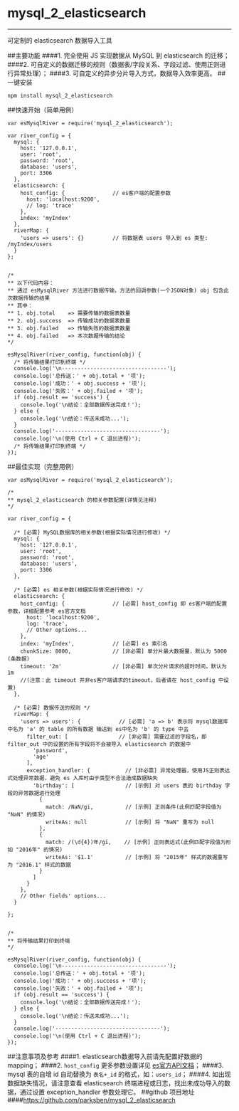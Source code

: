 # mysql_2_elasticsearch



---

可定制的 elasticsearch 数据导入工具

##主要功能
####1. 完全使用 JS 实现数据从 MySQL 到 elasticsearch 的迁移；
####2. 可自定义的数据迁移的规则（数据表/字段关系、字段过滤、使用正则进行异常处理）；
####3. 可自定义的异步分片导入方式，数据导入效率更高。
##一键安装
```
npm install mysql_2_elasticsearch
```
##快速开始（简单用例）
```
var esMysqlRiver = require('mysql_2_elasticsearch');

var river_config = {
  mysql: {
    host: '127.0.0.1',
    user: 'root',
    password: 'root',
    database: 'users',
    port: 3306
  },
  elasticsearch: {
    host_config: {               // es客户端的配置参数
      host: 'localhost:9200',
      // log: 'trace'
    },
    index: 'myIndex'
  },
  riverMap: {
    'users => users': {}         // 将数据表 users 导入到 es 类型: /myIndex/users
  }
};


/*
** 以下代码内容：
** 通过 esMysqlRiver 方法进行数据传输，方法的回调参数(一个JSON对象) obj 包含此次数据传输的结果
** 其中：
** 1. obj.total    => 需要传输的数据表数量
** 2. obj.success  => 传输成功的数据表数量
** 3. obj.failed   => 传输失败的数据表数量
** 4. obj.failed   => 本次数据传输的结论
*/

esMysqlRiver(river_config, function(obj) {
  /* 将传输结果打印到终端 */
  console.log('\n---------------------------------');
  console.log('总传送：' + obj.total + '项');
  console.log('成功：' + obj.success + '项');
  console.log('失败：' + obj.failed + '项');
  if (obj.result == 'success') {
    console.log('\n结论：全部数据传送完成！');
  } else {
    console.log('\n结论：传送未成功...');
  }
  console.log('---------------------------------');
  console.log('\n(使用 Ctrl + C 退出进程)');
  /* 将传输结果打印到终端 */
});
```
##最佳实现（完整用例）
```
var esMysqlRiver = require('mysql_2_elasticsearch');

/*
** mysql_2_elasticsearch 的相关参数配置(详情见注释)
*/

var river_config = {

  /* [必需] MySQL数据库的相关参数(根据实际情况进行修改) */
  mysql: {
    host: '127.0.0.1',
    user: 'root',
    password: 'root',
    database: 'users',
    port: 3306
  },

  /* [必需] es 相关参数(根据实际情况进行修改) */
  elasticsearch: {
    host_config: {               // [必需] host_config 即 es客户端的配置参数，详细配置参考 es官方文档
      host: 'localhost:9200',
      log: 'trace',
      // Other options...
    },
    index: 'myIndex',            // [必需] es 索引名
    chunkSize: 8000,             // [非必需] 单分片最大数据量，默认为 5000 (条数据)
    timeout: '2m'                // [非必需] 单次分片请求的超时时间，默认为 1m
    //(注意：此 timeout 并非es客户端请求的timeout，后者请在 host_config 中设置)
  },

  /* [必需] 数据传送的规则 */
  riverMap: {
    'users => users': {            // [必需] 'a => b' 表示将 mysql数据库中名为 'a' 的 table 的所有数据 输送到 es中名为 'b' 的 type 中去
      filter_out: [                // [非必需] 需要过滤的字段名，即 filter_out 中的设置的所有字段将不会被导入 elasticsearch 的数据中
        'password',
        'age'
      ],
      exception_handler: {           // [非必需] 异常处理器，使用JS正则表达式处理异常数据，避免 es 入库时由于类型不合法造成数据缺失
        'birthday': [                // [示例] 对 users 表的 birthday 字段的异常数据进行处理
          {
            match: /NaN/gi,          // [示例] 正则条件(此例匹配字段值为 "NaN" 的情况)
            writeAs: null            // [示例] 将 "NaN" 重写为 null
          },
          {
            match: /(\d{4})年/gi,    // [示例] 正则表达式(此例匹配字段值为形如 "2016年" 的情况)
            writeAs: '$1.1'          // [示例] 将 "2015年" 样式的数据重写为 "2016.1" 样式的数据
          }
        ]
      }
    },
    // Other fields' options...
  }

};


/*
** 将传输结果打印到终端
*/

esMysqlRiver(river_config, function(obj) {
  console.log('\n---------------------------------');
  console.log('总传送：' + obj.total + '项');
  console.log('成功：' + obj.success + '项');
  console.log('失败：' + obj.failed + '项');
  if (obj.result == 'success') {
    console.log('\n结论：全部数据传送完成！');
  } else {
    console.log('\n结论：传送未成功...');
  }
  console.log('---------------------------------');
  console.log('\n(使用 Ctrl + C 退出进程)');
});
```
##注意事项及参考
####1. elasticsearch数据导入前请先配置好数据的 mapping；
####2. ```host_config``` 更多参数设置详见 [es官方API文档](https://www.elastic.co/guide/en/elasticsearch/client/javascript-api/current/configuration.html)；
####3. mysql 表的自增 id 自动替换为 ```表名+_id``` 的格式，如：```users_id```；
####4. 如出现数据缺失情况，请注意查看 elasticsearch 终端进程或日志，找出未成功导入的数据，通过设置 exception_handler 参数处理它。
##github 项目地址
####https://github.com/parksben/mysql_2_elasticsearch
